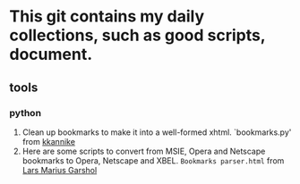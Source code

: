 This git contains my daily collections, such as good scripts, document.
===============

## tools
### python
1. Clean up bookmarks to make it into a well-formed xhtml.
   `bookmarks.py' from [kkannike](http://www.physic.ut.ee/~kkannike/english/prog/python/util/bookmarks/code/bookmarks.py)
2. Here are some scripts to convert from MSIE, Opera and Netscape bookmarks
to Opera, Netscape and XBEL. `Bookmarks parser.html` from [Lars Marius Garshol](http://mail.python.org/pipermail/xml-sig/1998-September/000280.html)
